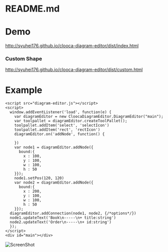 README.md
=====

# Demo

http://syuhei176.github.io/clooca-diagram-editor/dist/index.html

### Custom Shape

http://syuhei176.github.io/clooca-diagram-editor/dist/custom.html


# Example

```
<script src="diagram-editor.js"></script>
<script>
  window.addEventListener('load', function(e) {
    var diagramEditor = new CloocaDiagramEditor.DiagramEditor("main");
    var toolpallet = diagramEditor.createToolPallet();
    toolpallet.addItem('select', 'selectIcon')
    toolpallet.addItem('rect', 'rectIcon')
    diagramEditor.on('addNode', function() {

    })
    var node1 = diagramEditor.addNode({
      bound:{
        x : 100,
        y : 100,
        w : 100,
        h : 50
    }});
    node1.setPos(120, 120)
    var node2 = diagramEditor.addNode({
      bound:{
        x : 200,
        y : 100,
        w : 100,
        h : 50
    }});
  diagramEditor.addConnection(node1, node2, {/*options*/})
  node1.updateText('Book\n-----\n+ title:string')
  node2.updateText('Order\n-----\n+ id:string')
  });
</script>
<div id="main"></div>
```

![ScreenShot](http://syuhei176.github.io/clooca-diagram-editor/ss/ss1.png "ScreenShot")